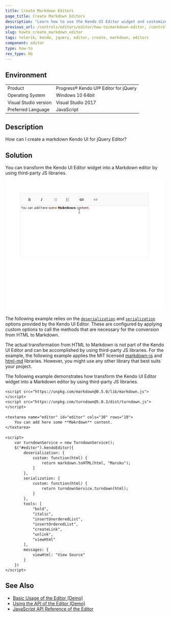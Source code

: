 ```yaml
---
title: Create Markdown Editors
page_title: Create Markdown Editors
description: "Learn how to use the Kendo UI Editor widget and customize it to generate Markdown."
previous_url: /controls/editors/editor/how-to/markdown-editor, /controls/editors/editor/how-to/customize/markdown-editor
slug: howto_create_markdown_editor
tags: telerik, kendo, jquery, editor, create, markdown, editors
component: editor
type: how-to
res_type: kb
---
```


## Environment

<table>
 <tr>
  <td>Product</td>
  <td>Progress® Kendo UI® Editor for jQuery</td>
 </tr>
 <tr>
  <td>Operating System</td>
  <td>Windows 10 64bit</td>
 </tr>
 <tr>
  <td>Visual Studio version</td>
  <td>Visual Studio 2017</td>
 </tr>
 <tr>
  <td>Preferred Language</td>
  <td>JavaScript</td>
 </tr>
</table>

## Description

How can I create a markdown Kendo UI for jQuery Editor?

## Solution

You can transform the Kendo UI Editor widget into a Markdown editor by using third-party JS libraries.

![Kendo UI for jQuery Markdown video](markdown_video.gif)

The following example relies on the [`deserialization`](/api/javascript/ui/editor/configuration/deserialization) and [`serialization`](/api/javascript/ui/editor/configuration/serialization) options provided by the Kendo UI Editor. These are configured by applying custom options to call the methods that are necessary for the conversion from HTML to Markdown.

The actual transformation from HTML to Markdown is not part of the Kendo UI Editor and can be accomplished by using third-party JS libraries. For the example, the following example applies the MIT licensed [markdown-js](https://github.com/evilstreak/markdown-js) and [html-md](https://www.npmjs.com/package/html-md) libraries. However, you might use any other library that best suits your project.

The following example demonstrates how transform the Kendo UI Editor widget into a Markdown editor by using third-party JS libraries.

```dojo
<script src="https://unpkg.com/markdown@0.5.0/lib/markdown.js"></script>
<script src="https://unpkg.com/turndown@5.0.3/dist/turndown.js"></script>

<textarea name="editor" id="editor" cols="30" rows="10">
    You can add here some **Makrdown** content.
</textarea>

<script>
    var turndownService = new TurndownService();
    $("#editor").kendoEditor({
        deserialization: {
            custom: function(html) {
                return markdown.toHTML(html, "Maruku");
            }
        },
        serialization: {
            custom: function(html) {
                return turndownService.turndown(html);
            }
        },
        tools: [
            "bold",
            "italic",
            "insertUnorderedList",
            "insertOrderedList",
            "createLink",
            "unlink",
            "viewHtml"
        ],
        messages: {
            viewHtml: "View Source"
        }
    })
</script>
```

## See Also

* [Basic Usage of the Editor (Demo)](https://demos.telerik.com/kendo-ui/editor/index)
* [Using the API of the Editor (Demo)](https://demos.telerik.com/kendo-ui/editor/api)
* [JavaScript API Reference of the Editor](/api/javascript/ui/editor)
